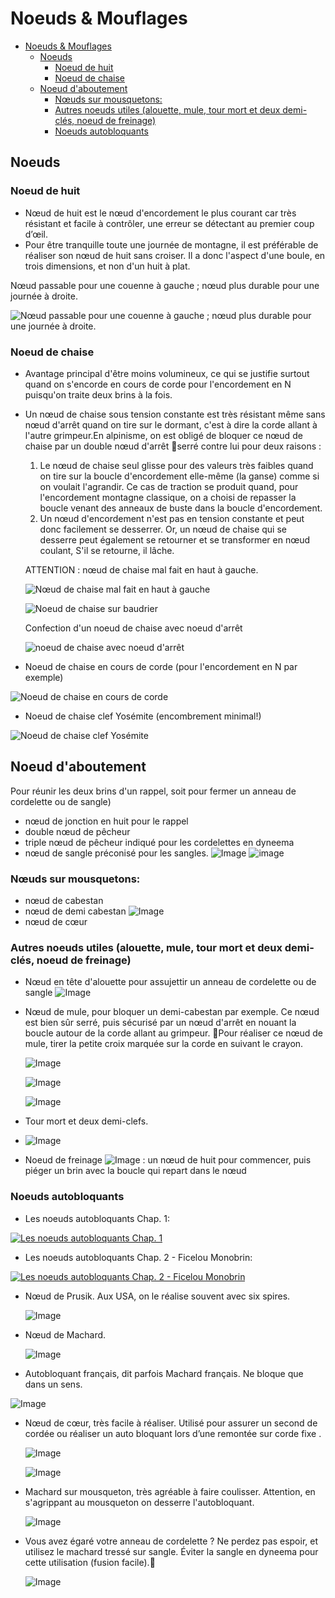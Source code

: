 # Noeuds & Mouflages

- [Noeuds & Mouflages](#Noeuds--Mouflages)
  - [Noeuds](#Noeuds)
    - [Noeud de huit](#Noeud-de-huit)
    - [Noeud de chaise](#Noeud-de-chaise)
  - [Noeud d'aboutement](#Noeud-daboutement)
    - [Nœuds sur mousquetons:](#N%C5%93uds-sur-mousquetons)
    - [Autres noeuds utiles (alouette, mule, tour mort et deux demi-clés, noeud de freinage)](#Autres-noeuds-utiles-alouette-mule-tour-mort-et-deux-demi-cl%C3%A9s-noeud-de-freinage)
    - [Noeuds autobloquants](#Noeuds-autobloquants)

## Noeuds

### Noeud de huit

* Nœud de huit est le nœud d'encordement le plus courant car très résistant et facile à contrôler, une erreur se détectant au premier coup d’œil.
* Pour être tranquille toute une journée de montagne, il est préférable de réaliser son nœud de huit sans croiser. Il a donc l'aspect d'une boule, en
trois dimensions, et non d'un huit à plat.

Nœud passable pour une couenne à gauche ; nœud plus durable pour une journée à droite.

![Nœud passable pour une couenne à gauche ; nœud plus durable pour une journée à droite.](img/noeuxhuit.png)


### Noeud de chaise
    
* Avantage principal d'être moins volumineux, ce qui se justifie surtout quand on s'encorde en cours de corde pour l'encordement en N puisqu'on traite deux brins à la fois.
* Un nœud de chaise sous tension constante est très résistant même sans nœud d'arrêt quand on tire sur le dormant, c'est à dire la corde allant à l'autre grimpeur.En alpinisme, on est obligé de bloquer ce nœud de chaise par un double nœud d'arrêt serré contre lui pour deux raisons :
    1. Le nœud de chaise seul glisse pour des valeurs très faibles quand on tire sur la boucle d'encordement elle-même (la ganse) comme si on voulait l'agrandir. Ce cas de traction se produit quand, pour l'encordement montagne classique, on a choisi de repasser la boucle venant des anneaux de buste dans la boucle d'encordement.
    2. Un nœud d'encordement n'est pas en tension constante et peut donc facilement se desserrer. Or, un nœud de chaise qui se desserre peut également se retourner et se transformer en nœud coulant, S'il se retourne, il lâche.

    ATTENTION : nœud de chaise mal fait en haut à gauche.

    ![Nœud de chaise mal fait en haut à gauche](img/noeudchaise.png)

    ![Noeud de chaise sur baudrier](img/chaise.png)

    Confection d'un noeud de chaise avec noeud d'arrêt
    
    ![noeud de chaise avec noeud d'arrêt](https://proxy.duckduckgo.com/iu/?u=http%3A%2F%2Flezardevillemandeur.org%2Fwp-content%2Fuploads%2Fnoeud-de-chaise.jpg&f=1)

* Noeud de chaise en cours de corde (pour l'encordement en N par exemple)
  
![Noeud de chaise en cours de corde](img/chaiseN.png)

* Noeud de chaise clef Yosémite (encombrement minimal!)

![Noeud de chaise clef Yosémite](img/noeudyosemite.png)

## Noeud d'aboutement 

Pour réunir les deux brins d'un rappel, soit pour fermer un anneau de cordelette ou de sangle)
* nœud de jonction en huit pour le rappel
* double nœud de pêcheur
* triple nœud de pêcheur indiqué pour les cordelettes en dyneema
* nœud de sangle préconisé pour les sangles.
  ![Image](img/rabouttement.png)
  ![image](img/doublepecheur.png)
  
### Nœuds sur mousquetons:
* nœud de cabestan
* nœud de demi cabestan
![Image](img/cabestan.png)
* nœud de cœur

### Autres noeuds utiles (alouette, mule, tour mort et deux demi-clés, noeud de freinage)

* Nœud en tête d'alouette pour assujettir un anneau de cordelette ou de sangle
  ![Image](img/tetealouette.png)
  
* Nœud de mule, pour bloquer un demi-cabestan par exemple. Ce nœud est bien sûr serré, puis sécurisé par un nœud d'arrêt en nouant la boucle autour de la corde allant au grimpeur. Pour réaliser ce nœud de mule, tirer la petite croix marquée sur la corde en suivant le crayon.
  
  ![Image](img/noeudcoeur.png)

  ![Image](img/noeudcoeur2.png)

  ![Image](img/noeudmuleconfection.png)
  
* Tour mort et deux demi-clefs. 
* 
  ![Image](img/tourmort.png)

* Noeud de freinage
![Image](img/noeudfreinage.png) : un nœud de huit pour commencer, puis piéger un brin avec la boucle qui repart dans le nœud

### Noeuds autobloquants

* Les noeuds autobloquants Chap. 1:

[![Les noeuds autobloquants Chap. 1](https://img.youtube.com/vi/_1RG-CSgGpc/0.jpg)](https://www.youtube.com/watch?v=_1RG-CSgGpc "Les noeuds autobloquants Chap. 1")  

* Les noeuds autobloquants Chap. 2 - Ficelou Monobrin:

[![Les noeuds autobloquants Chap. 2 - Ficelou Monobrin](https://img.youtube.com/vi/Lj9wNgbDs1s/0.jpg)](https://www.youtube.com/watch?v=Lj9wNgbDs1s "Les noeuds autobloquants Chap. 2 - Ficelou Monobrin")  

* Nœud de Prusik. Aux USA, on le réalise souvent avec six spires.

  ![Image](img/prussike.png)

* Nœud de Machard.

  ![Image](img/machard.png)

* Autobloquant français, dit parfois Machard français. Ne bloque que dans un sens.

![Image](img/machardfrancais.png)

* Nœud de cœur, très facile à réaliser. Utilisé pour assurer un second de cordée ou réaliser un auto
bloquant lors d’une remontée sur corde fixe .

  ![Image](img/coeur.png)

  ![Image](img/noeudcoeurrealisation.png)

* Machard sur mousqueton, très agréable à faire coulisser. Attention, en s'agrippant au mousqueton on desserre l'autobloquant.

  ![Image](img/machardmousqueton.png)

* Vous avez égaré votre anneau de cordelette ? Ne perdez pas espoir, et utilisez le machard tressé sur sangle. Éviter la sangle en dyneema pour cette utilisation (fusion facile).

  ![Image](img/machardsangle.png)